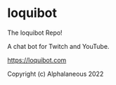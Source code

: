 # loquibot

The loquibot Repo!

A chat bot for Twitch and YouTube.

https://loquibot.com

Copyright (c) Alphalaneous 2022
